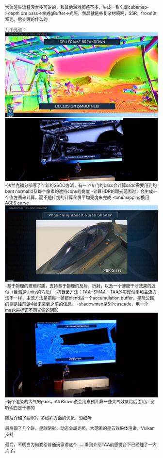 大体渲染流程没太多可说的，和其他游戏都差不多，生成一张全局cubemap->depth pre pass->生成gBuffer->光照，然后就是些复杂材质啊，SSR，froxel体积光，后处理的什么的

几个亮点：
![alt text](https://raw.githubusercontent.com/Crysis-tieba/Article/master/%E3%80%8A%E6%98%9F%E9%99%85%E5%85%AC%E6%B0%91%E3%80%8BCitizonCon17%E6%B8%B2%E6%9F%93%E6%8A%80%E6%9C%AF%E8%A7%A3%E6%9E%90/img/1.JPG)
![alt text](https://raw.githubusercontent.com/Crysis-tieba/Article/master/%E3%80%8A%E6%98%9F%E9%99%85%E5%85%AC%E6%B0%91%E3%80%8BCitizonCon17%E6%B8%B2%E6%9F%93%E6%8A%80%E6%9C%AF%E8%A7%A3%E6%9E%90/img/2.JPG)
-法兰克福分部写了个新的SSDO方法，有一个专门的pass会计算ssdo需要用到的bent normal以及每个像素的遮挡cone的角度
-计算HDR的曝光范围时，会生成一个直方图来计算，而不是传统的计算全屏平均亮度来完成
-tonemapping换用ACES curve
![alt text](https://raw.githubusercontent.com/Crysis-tieba/Article/master/%E3%80%8A%E6%98%9F%E9%99%85%E5%85%AC%E6%B0%91%E3%80%8BCitizonCon17%E6%B8%B2%E6%9F%93%E6%8A%80%E6%9C%AF%E8%A7%A3%E6%9E%90/img/4.JPG)
-基于物理的玻璃材质，支持基于物理的反射、折射，以及一个薄膜干涉效果的近似（目测是Unity的方法）
-抗锯齿方法：TAA+SMAA，TAA的实现似乎和主流方法不一样，主流方法是把每一帧都blend进一个accumulation  buffer，星际公民的则是往前读4帧来拿到之前的信息。
-shadowmap是5个cascade，用一个mask来标记不同光源的阴影
![alt text](https://raw.githubusercontent.com/Crysis-tieba/Article/master/%E3%80%8A%E6%98%9F%E9%99%85%E5%85%AC%E6%B0%91%E3%80%8BCitizonCon17%E6%B8%B2%E6%9F%93%E6%8A%80%E6%9C%AF%E8%A7%A3%E6%9E%90/img/3.JPG)
-有个渲染的大气的pass，Ali Brown说会用来预计算一些大气效果给后面用，没听明白是干嘛的

随后介绍了些I/O，多线程方面的优化，没细听

最后画了几个饼，星球阴影，动态全局光照，大范围的星云效果体渲染，Vulkan支持

最后，不明白为何要给普通玩家讲这个……看到介绍TAA前感觉台下已经睡了一大片了。